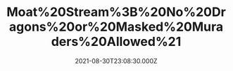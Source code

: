 ---
title: "Moat%20Stream%3B%20No%20Dragons%20or%20Masked%20Muraders%20Allowed%21"
videoSrc: https://f000.backblazeb2.com/file/futureporn/projektmelody-chaturbate-2021-08-30.mp4
videoSrcHash: bafybeicz7ns3l7mekjxe7vgbhsdysgdgvqb46kg33azeynyxtgwvi46v34?filename=projektmelody-chaturbate-20210830T230830Z-source.mp4
video720Hash: 
video480Hash: 
video360Hash: 
video240Hash: bafybeihj75lmsugo6nffyarm2haz7wbi4tw7fz5jmetm2bh3pg76igmpwq?filename=projektmelody-chaturbate-20210830T230830Z-240p.mp4
thinHash: 
thiccHash: QmTTaQMaBbKd8pLBpbCRvH8m4zqRMKDohC8vpMvodTb8QL?filename=20210830T230830Z-thicc.jpg
announceTitle: "Obligatory%20evening%20ass%20shot.%20Enjoy%20%3E.%3C"
announceUrl: https://twitter.com/ProjektMelody/status/1432480377302552587
date: 2021-08-30T23:08:30.000Z
note: 
video240TmpFilePath: 
tmpFilePath: /root/futureporn_tmp/projektmelody-chaturbate-20210830T230830Z.mp4
layout: layouts/vod.njk
tags:
---